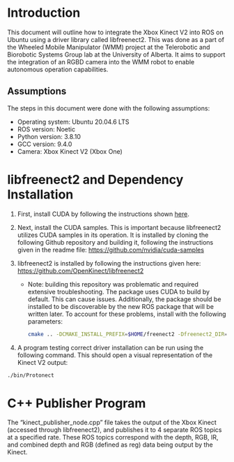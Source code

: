 # Introduction

This document will outline how to integrate the Xbox Kinect V2 into ROS on Ubuntu using a driver library called libfreenect2. This was done as a part of the Wheeled Mobile Manipulator (WMM) project at the Telerobotic and Biorobotic Systems Group lab at the University of Alberta. It aims to support the integration of an RGBD camera into the WMM robot to enable autonomous operation capabilities.

## Assumptions

The steps in this document were done with the following assumptions:

- Operating system: Ubuntu 20.04.6 LTS
- ROS version: Noetic
- Python version: 3.8.10
- GCC version: 9.4.0
- Camera: Xbox Kinect V2 (Xbox One)

# libfreenect2 and Dependency Installation

1. First, install CUDA by following the instructions shown [here](https://docs.nvidia.com/cuda/cuda-installation-guide-linux/).
2. Next, install the CUDA samples. This is important because libfreenect2 utilizes CUDA samples in its operation. It is installed by cloning the following Github repository and building it, following the instructions given in the readme file: https://github.com/nvidia/cuda-samples
3. libfreenect2 is installed by following the instructions given here: https://github.com/OpenKinect/libfreenect2
    - Note: building this repository was problematic and required extensive troubleshooting. The package uses CUDA to build by default. This can cause issues. Additionally, the package should be installed to be discoverable by the new ROS package that will be written later. To account for these problems, install with the following parameters:
        
        ```bash
        cmake .. -DCMAKE_INSTALL_PREFIX=$HOME/freenect2 -Dfreenect2_DIR=$HOME/freenect2/lib/cmake/freenect2 -DENABLE_CUDA=OFF
        ```
        
4. A program testing correct driver installation can be run using the following command. This should open a visual representation of the Kinect V2 output:

```bash
./bin/Protonect
```

# C++ Publisher Program
The “kinect_publisher_node.cpp” file takes the output of the Xbox Kinect (accessed through libfreenect2), and publishes it to 4 separate ROS topics at a specified rate. These ROS topics correspond with the depth, RGB, IR, and combined depth and RGB (defined as reg) data being output by the Kinect.
